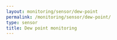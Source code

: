 ```yaml
---
layout: monitoring/sensor/dew-point
permalink: /monitoring/sensor/dew-point/
type: sensor
title: Dew point monitoring
---
```

